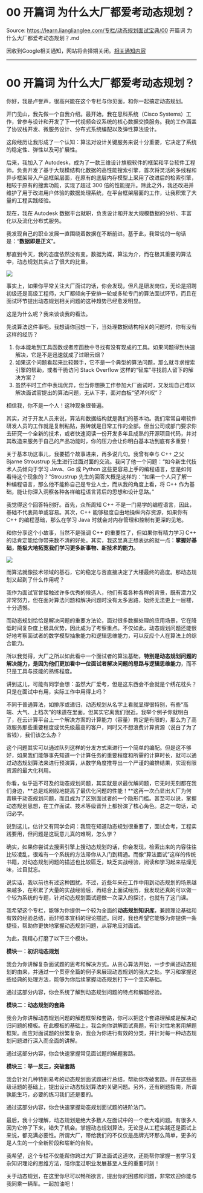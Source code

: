 # 00 开篇词 为什么大厂都爱考动态规划？ 

Source: https://learn.lianglianglee.com/专栏/动态规划面试宝典/00 开篇词 为什么大厂都爱考动态规划？.md

因收到Google相关通知，网站将会择期关闭。[相关通知内容](https://lumendatabase.org/notices/44265620)

---

# 00 开篇词 为什么大厂都爱考动态规划？

你好，我是卢誉声，很高兴能在这个专栏与你见面，和你一起搞定动态规划。

开门见山，我先做一个自我介绍。最开始，我在思科系统（Cisco Systems）工作，曾参与设计和开发了下一代视频会议系统的核心数据交换服务。我的工作涵盖了协议栈开发、微服务设计、分布式系统编配以及弹性算法设计。

这段经历让我形成了一个认知：算法对设计关键服务来说十分重要，它决定了系统的稳定性、弹性以及可扩展性。

后来，我加入了 Autodesk，成为了一款三维设计旗舰软件的框架和平台软件工程师。负责开发了基于大规模结构化数据的高性能搜索引擎，首次将灵活的多线程和异步框架带入产品框架层面，在原有的底层内存模型上采用了改进后的检索引擎，相较于原有的搜索功能，实现了超过 300 倍的性能提升。除此之外，我还改进并维护了用于改进用户体验的数据处理系统，在平台框架层面的工作，让我积累了大量的工程实践经验。

现在，我在 Autodesk 数据平台就职，负责设计和开发大规模数据的分析、丰富化以及流化分布式服务。

我发现自己的职业发展一直围绕着数据在不断前进。基于此，我常说的一句话是：“**数据即是正义**”。

那直到今天，我的态度依然没有变。数据为媒，算法为介，而在极其重要的算法中，动态规划其实占了很大的比重。

![](assets/d32411fe8f1144559022edcab4078258.jpg)

事实上，如果你平常关注大厂面试的话，你会发现，但凡是研发岗位，无论是招聘初级还是高级工程师，大厂都倾向于安排一轮或多轮专门的算法面试环节，而且在面试环节提出动态规划相关问题的这种趋势已经愈发明显。

这是为什么呢？我来谈谈我的看法。

先说算法这件事吧。我想请你回想一下，当处理数据结构相关的问题时，你有没有这样的经历？

1. 你本能地到工具函数或者库函数中寻找有没有现成的工具。如果问题得到快速解决，它是不是迅速就成了过眼云烟？
2. 如果这个问题看起来比较棘手，它不是一个典型的算法问题，那么就寻求搜索引擎的帮助，或者干脆访问 Stack Overflow 这样的“智库”寻找前人留下的解决方案？
3. 虽然平时工作中表现优异，但当你想换工作参加大厂面试时，又发现自己难以解决面试官提出的算法问题，无从下手，面对白板“望洋兴叹”？

相信我，你不是一个人！这种现象很普遍。

其实，对于开发人员来说，算法和数据结构就是我们的基本功。我们常常自嘲软件研发人员的工作就是复制粘贴，搬砖就是日常工作的全部。但当公司或部门要求你去研究一个全新的技术，或者快速阅读一份开发多年且成熟的开源项目代码，并对其改造来服务于自己的产品功能时，你的压力会让你明白基本功到底有多重要！

关于基本功这事儿，我要插个故事进来，再多说几句。我曾有幸与 C++ 之父 Bjarne Stroustrup 先生进行过面对面的交流。我问了他一个问题：“如今新生代技术人员倾向于学习 Java、Go 或 Python 这些更容易上手的编程语言，您是如何看待这个现象的？”Stroustrup 先生的回答大概是这样的：“如果一个人只了解一种编程语言，那么他不能称自己是专业人士，而从我的角度上看，将 C++ 作为基础，能让你深入洞察各种各样编程语言背后的思想和设计思路。”

我觉得这个回答特别好。首先，众所周知 C++ 不是一门易学的编程语言，因此，基础不代表简单或容易。其次，C++ 能够极度自由地操纵内存资源，如果你有 C++ 的编程基础，那么在学习 Java 时就会对内存管理和控制有更深的见地。

和你分享这个小故事，当然不是强调 C++ 的重要性了，但如果你有精力学习 C++ 的话肯定能给你带来数不清的好处。其实，我这里真正想表达的就一点：**掌握好基础，能极大地拓宽我们学习更多新事物、新技术的能力。**

![](assets/49c0e4147e4348c5b7eaebc1adab842f.jpg)

而算法就像技术领域的基石，它的稳定与否直接决定了大楼最终的高度。那动态规划又起到了什么作用呢？

我作为面试官曾接触过许多优秀的候选人，他们有着各种各样的背景，既有潜力又非常努力，但在面对算法问题和解决问题时没有太多思路，始终无法更上一层楼，十分遗憾。

而动态规划恰恰是解决问题的重要方法论，面对很多数据处理的应用场景，它在降低时间复杂度上极具优势，因此成为了考察重点。不仅如此，动态规划问题还能很好地考察面试者的数学模型抽象能力和逻辑思维能力，可以反应个人在算法上的综合能力。

所以我觉得，大厂之所以如此看中一个面试者的算法基础，**特别是动态规划问题的解决能力，是因为他们更加看中一位面试者解决问题的思路与逻辑思维能力**，而不只是工具与技能的熟练程度。

讲到这儿，可能有同学会想：虽然大厂爱考，但是这东西会不会就是个绣花枕头？只是在面试中有用，实际工作中用得上吗？

不同于普通算法，如排序或递归，动态规划从名字上看就显得很特别，有些“高端、大气、上档次”的味道在里面。但其实它离我们很近。我举个例子你就明白了，在云计算平台上一个解决方案的计算能力（容量）肯定是有限的，那么为了高效服务那些重要程度或优先级最高的客户，同时又不想浪费计算资源（说白了为了省钱），我们该怎么办？

这个问题其实可以通过队列这样的分发方式来进行一个简单的编配。但是这不够好，如果我们能够事先知道一个计算任务的重要程度和所需的计算时长，就可以通过动态规划算法来进行预演算，从数学角度推导出一个严谨的编排结果，实现有限资源的最大化利用。

你看，似乎遥不可及的动态规划问题，其实就是求最优解问题，它无时无刻都在我们身边，**总是戏剧般地提高了最优化问题的性能！**这再一次凸显出大厂为何青睐于动态规划问题，而且成为了区别面试者的一个隐形门槛。甚至可以说，掌握动态规划思想，在工作面试、技术等级晋升上都扮演了核心角色。总之一句话，动归必学。

说到这儿，估计又有同学会问：我现在知道动态规划很重要了，面试会考，工程实践要用，但问题是这玩意儿真的难啊，怎么学？

确实，如果你尝试去搜索引擎上搜动态规划的话，你会发现，检索出来的内容往往比较凌乱，很难有一个系统的方法带你从入门到精通。而像“算法面试”这样的传统书籍，对动态规划问题的描述也比较匮乏，缺乏实战经验，阅读和学习起来枯燥无味，过目就忘。

说实话，我以前也有过这种困扰。不过，近些年来在工作中用到动态规划的场景越来越多，在积累了大量的实战经验后，再结合上面试经历，我发现还真的可以做一个较为系统的专题，针对动态规划面试题做一次深入的探讨，也就有了这门课。

我希望这个专栏，能够为你提供一个较为全面的**动态规划知识库**，兼顾理论基础和有效的经验总结，而非照本宣科的理论描述。同时，我也希望它能够为你提供一条捷径，帮助你更快地掌握动态规划问题，从容地应对面试。

为此，我精心打磨了以下三个模块。

**模块一：初识动态规划**

我会为你讲解复杂面试题的思考和解决方式。从贪心算法开始，一步步阐述动态规划的由来，并通过一个贯穿全篇的例子来展现动态规划的强大之处。学习和掌握这些经典的处理方法，能够为你后续掌握动态规划打下一个坚实基础。

通过这部分内容，你会系统了解到动态规划问题的特点和解题经验。

**模块二：动态规划的套路**

我会为你讲解动态规划问题的解题框架和套路，你可以把这个套路理解成是解决动归问题的模板。在此模板的基础上，我会向你讲解面试真题，有针对性地套用解题框架。而应对面试题的纷繁复杂，我会为你进行有效的分类，并针对每一种动态规划问题进行深入而全面的讲解。

通过这部分内容，你会快速掌握常见面试题的解题套路。

**模块三：举一反三，突破套路**

我会针对几种特别易考的动态规划面试题进行总结，帮助你攻破套路。并在这些高级话题的基础上，提出设计动态规划算法的关键问题。另外，还有刷题指南，所谓孰能生巧，必要的练习我们还是要的。

通过这部分内容，你会快速掌握动态规划面试题的进阶法门。

最后，我十分理解，动态规划是绝大多数人在面试中的一个老大难问题。有很多人因为它停了下来，错失了机会。掌握动态规划算法，无论是从工程实践还是面试上来说，都充满必要性。所谓大厂，带给我们的不仅仅是品牌光环那么简单，更多的是人生的一个全新阶段和崭新的台阶。

我希望，这个专栏不仅能帮你跨过大厂算法面试这道坎，还能帮你掌握一套学习复杂知识理论的思维方法，陪你度过职业发展甚至人生的重要时刻！

关于动态规划，在这里你尽可以畅所欲言，提出你的困惑和问题，非常欢迎你能与我同乘一辆车。一起加油吧！
